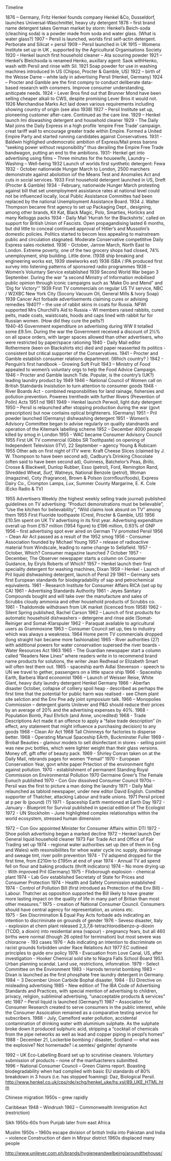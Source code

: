Timeline
1876 – Germany, Fritz Henkel founds company Henkel &Co, Dusseldorf, launches Universal-Waschmittel, heavy uty detergent 1878 – first brand name detergent takes German market by storm: Henkel’s Beich-soda (cleaching soda) is a powder made from soda and water glass. (What is water glass?)1907 – Persil is launched, worlds first self-actin detergent. Perborate and Silicat = persil1909 – Persil launched in UK1915 – Womens Institute set up in UK , supported by the Agricultural Organisations Society 1920 – Henkel launch first household cleaner – Ata scouring powder1921 – Henkel’s Bleichsoda is renamed Henko, auxillary agent: Saok withHenko, wash with Persil and rinse with Sil. 1921 Soap powder for use in washing machines introduced In US (Chipso, Procter & Gamble, US) 1922 – birth of the Weisse Dame – white lady in advertising Persil (Henkel, Germany)1924 – Procter and Gamble are the first compny to conduct deliberate data-based research with consmers. Improve consumer understanding, aniticpate needs. 1924 – Lever Bros find out that Brunner Mond have been selling cheaper alkali to CWS, despite promising Lever Bros it would  not. 1926 Merchandise Marks Act laid down various requirements including showing country of origin (see also 1938) 1927 – Persil Institute set up, pioneering customer after-care. Continued as the care line.1929 – Henkel launch Imi diswashing detergent and household cleaner
1929 - The Daily Mail joins the Daily Express in a high profile ‘empire Free Trade’ campaign. creat tariff wall to encourage greater trade within Empire. Formed a United Empire Party and started running candidates against Conservatives.
1931 - Baldwin highlighed undemocratic ambition of Express/Mail press barons “seeking power without responsibility” thus derailing the Empire Free Trade bandwagon, putting an end to the ambitions. 
1931- Henkel get into advertising using films – Three minutes for the housewife, Laundry – Washing – Well-being1932 Launch of worlds first synthetic detergent: Fewa
1932 - October nationwide Hunger March to London, 2500 marchers demonstrate against aboloition iof the Means Test and Anomalies Act and cuts in social services. 1933 First household detergent launched in US, Dreft (Procter & Gamble) 
1934 - February, nationwide Hunger March protesting against bill that set unemployment assistance rates at national level could not be influenced locally,  local Public Assistance Committes had been replaced by the national Unemployment Assistance Board. 
1934 J. Walter Thompson became first agency to set up Packaging Dept., designing, among other brands, Kit Kat, Black Magic, Polo, Smarties, Horlicks and many Kelloggs packs
1934 - Daily Mail ‘Hurrah for the Blackshirts’, called on support for British Union of Fascists. Open propagandising lasted 6 months, but did little to conceal continued approval of Hitler’s and Mussolini’s domestic policies. Politics started to becom less appealing to mainstream public and circulation stagnated. Moderate Conservative competititve Daily Express sales rocketed.
1936 - October, Jarrow March, North East to London. Extreme poverty, one of the two grocery shops had closed, 74% unemployment, ship building. Little done. (1938 ship breaking and engineering works est, 1939 steelworks est)
1938 ISBA / IPA produced first survey into listening patterns of sponsored radio programmes 1938 – Women’s Voluntary Service established1939     Second World War began 3 September. During the war “a second Ministry of Information mobilised public opinion through iconic campaigns such as ‘Make  Do and Mend” and ‘Dig for Victory’”1939 First TV commercials on regular US  TV service, NBC / W2XBC New York City  (Socony Vacuum Oil, General Mills & Ivory Soap)1939 Cancer Act forbade advertisements claiming cures or advising remedies1940?? – the use of rabbit skins in coats for Russia. NFWI supported Mrs Churchill’s Aid to Russia – WI members raised rabbits, cured pelts, made coats, waistcoats, hoods and caps lined with rabbit fur for Russian women.  (How did they cure the pelts?)  1940-45 Government expenditure on advertising during WW II totalled some £9.5m. During the war the Government received a discount of 2½% on all space orders, with larger spaces allowed than other advertisers, who were restricted by paper/space rationing 
1940 - Daily Mail editor Rothermere (keen on Blackshirts etc) died and paper reasserted its politics - consistent but critical supporter of the Conservatives. 1941 – Procter and Gamble establish consumer relations department. (Which country? )
1942 - Penguin’s first handbook - Growing Soft Fruit
1943 – Ministry of Food appealed to women’s voluntary orgs to help the Food Advice Campaign. 1946 – Procter and Gamble launch Tide. Popular, is the country’s (UK?) leading laundry product by 19491946 – National  Council of Women call on British Statndards Insistution to turn attention to consumer goods
1948 - River Boards Act - combined responsbilities for land rainage, fishersies and pollution prevention. Poweres trenthedn with further Rivers (Prevention of Polln) Acts 1951 nd 1961
1949 – Henkel launch Perwoll, light duty detergent1950 – Persil is relaunched after stopping production during the war (govt prescription) but now contains optical brighteners. (Germany)1951 – Pril powder launched (Germany) dishwashing detergent 1951 - Women’s Advisory Committee began to advise regularly on quality standnards and operation of the Kitemark labelling scheme1952 – December 4000 people killed by smog in London 1955 - WAC became Consumer Advisory Council1955 First UK TV commercial (Gibbs SR Toothpaste) on opening of Independent Television (ITV), 22 September – agency Young & Rubicam1955                Other ads on first night of ITV were: Kraft Cheese Slices (claimed by J. W. Thompson to have been second ad), Cadbury’s Drinking Chocolate   (often said to have been second ad), Guinness, Batchelor’s Peas, *Brillo,* Crosse & Blackwell, Dunlop Rubber, Esso (petrol), Ford, Remington Rand, Shredded Wheat, *Surf*, Watneys, National Benzole (petrol), Woman (magazine), Coty (fragrance), Brown & Polson (cornflour/foods), Express Dairy Co., Crompton Lamps, *Lux*, Summer County Margarine, E. K. Cole (Ecko Radio & TV)1955 Advertisers Weekly (the highest weekly selling trade journal) published  guidelines on TV advertising: “Product demonstrations must be believable”,  “Use the kitchen for believability”, “Wild claims look absurd on TV” among them1955 First Fluoride toothpaste (Crest, Procter & Gamble, US)1956 £10.5m spent on UK TV advertising in its first year. Advertising expenditure overall up from £157 million (1954 figure) to £196 million, 0.93% of GNP1956 – first advertising spot ever aired on German TV promoted Persil1956 – Clean Air Act passed as a result of the 1952 smog1956 - Consumer Association founded by  Michael Young1957 – release of radioactive material from Windscale, leading to name change to Sellafield. 1957 - October, Which? Consumer magazine launched 7 October
1957 - December, The Observer newspaper starts a column on Consumer Guidance, by Eiryls Roberts of Which?1957 – Henkel launch their first speciality detergent for washing machines, Dixan1959 – Henkel - Launch of Pril liquid dishwashing detergent, launch of Persil 291961 – Germany sets first European standards for biodegradability of sap and petrochemical equivalents. 1961 - Research Institute for Consumer Affairs RICA (set up by CA)
1961 - Advertising Standards Authority
1961 - Jeyes Sanitary Compounds bought and will take over the manufacture and sales of Scrubbs cloudy ammonia and other household products of Scrubbs co. 
1961 - Thalidomide withdrawn from UK market (licenced from 1958)
1962 - Silent Spring published, Rachel Carson
1962 – Launch of first products for automatic household dishwashers – detergene and rinse aide (Somat-Reiniger and Somat-Klarspuler
1962 - Paraquat available to agricultural users as Grammoxone
1963 – Consumer Council set up, ties to industry which was always a weakness. 1964 Home perm TV commercials dropped (long straight hair became more  fashionable) 
1965 - River authorities (27) with additional powers for water conservation supersed the river boards - Water Resources Act 1963
1965 - The Guardian newspaper start a column called “Readers New Lines” where readers write in to recommend brand name products for solutions, the writer Jean Redhead or Elizabeth Smart will often test them out. 
1965 - spaceship earth Adlai Stevenson - speech to UN we travel to gether, passengers on a little space ship
1966 - Spaceship Earth, Barbera Ward economist
1966 – Launch of Weisser Reise, White Giant, heavy duty laundry detergent Henkel Germany
1966 - Aberfan disaster October, collapse of colliery spoil heap - described as perhaps the first time that the potential for public harm was realised  - see Chem plant site selction and the Env Pne ady joint symposium talk.
1966 – Monopolies Commission – detergent giants Unilever and P&G should reduce their prices by an average of 20% and the advertising expenses by 40%. 
1968 - Population Bomb, Paul Ehrlich (and Anne, uncredited)
1968 - Trade Descriptions Act made it an offence to apply a “false trade description” (in effect, any statement that might influence a purchasing  decision) to any goods 1968 – Clean Air Act 1968 Tall Chimneys for factories to disperse better. 
1968 - Operating Manual Spaceship EArth, Buckminster Fuller
1969 - Brobat Beauties - glamour models to sell disinfectant in stores - selling point was new pvc bottles, which were lighter weight than their glass versions. Money off, gift offer of beauty pack. 
1969 - Shirley Conran taken on at the Daily Mail, rebrands pages for women “Femail”
1970 – European Conservation Year, govt white paper Prtection of the environment fight against pollution. 
1970 - establishment of permanent Standing Royal Commission on Environmental Pollution 1970 Germaine Greer’s The Female Eunuch published1970 - Con Gov dissolved Consumer Council1970s – Persil was the first to picture a man doing the laundry
1971 - Daily Mail relaunched as tabloid newspaper, under new editor David English. Comitted supporter of Thatcher, attacking Labour and trade unions. 
1971 Persil priced at p per lb (pound) (?) 
1971 - Spaceship Earth mentioned at Earth Day 
1972 - January  - Blueprint for Survival published in special edition of The Ecologist
1972 - UN Stockholm - June highlighted complex relationships within the world ecosystem, stressed human dimension

1972 – Con Gov appointed Minister for Consumer Affairs within DTI1972 - Shoe polish advertising began a marked decline 1972 – Henkel launch Der General liquid household cleaner1973 Fair Trade Act and Office of Fair Trading set up 
1974 - regional water authorities set up (ten of them in Eng and Wales) with resonsibiilites for whoe water cycle inc supply, draininage and sweage tmt, river polln prevention
1974 - TV adspend dropped for the first time, from £210m to £195m at end of year 1974 - Annual TV ad spend fell on flour and baking products (thrift indicators) 1974 – No more drying up : With improved Pril (Germany)
1975 - Flixborough explosion - chemical plant
1974 – Lab Gov established Secretaty of State for Prices and Consumer Protection
1974 - Health and Safety Commission established
1974 - Control of Pollution Bill (first introdued as Protection of the Env Bill) - Labour. Thatcher as opposition supported the Bill likely to have  greater more lasting impact on the quality of life in many part of Britian than most other measures.”
1975 - creation of National Consumer Council.  Consumers should have central agency for representation, as unions etc.  1975 - Sex Discrimination & Equal Pay Acts forbade ads indicating an intention to discriminate on grounds of gender
1976 - Seveso disaster, Italy - explosion at chem plant released 2,3,7,8-tetrachlorodibenzo-p-dioxin (TCDD, a dioxin) into residential area (vapour) -  pregnancy fears, but all 460 births were normal (though 26 opted for termination) but most severe was chloracne - 193 cases
1976 - Ads indicating an intention to discriminate on racist grounds forbidden under Race Relations Act
1977 EC outlined principles to guide env policy
1978 - Evacuation from Love Canal, US, after investigation - Hooker Chemical sold site to Niagra Falls School Board 1953. Urban planning scandal. Land use, restrictions, infomration. 
1979 - Select Committee on the Environment
1983 - Harrods terrorist bombing 1983 – Dixan is launched  as the first phosphate free laundry detergent in Germany. 
1984 − 3 December Union Carbide Bophal disaster, 
1984 - EU Directive on misleading advertising
1985 - New edition of The IBA Code of Advertising Standards and Practices, with special mention of advertising to children, privacy, religion, subliminal advertising, "unacceptable products & services" etc 1987 – Persil liquid is launched (Germany?) 1987 – Association for Consumer Research created to serve consumers in the public interest, while the Consumer Assoication remained as a comparative testing service for subscribers.
1988 - July, Camelford water pollution, accidental contamination of drinking water with aluminium sulphate. As the sulphate broke down it produced sulphuric acid, stripping a “cocktail of chemicals from the pipe networks as well as lead and copper piping in peopl’s homes”
1988 - December 21, Lockerbie bombing / disaster, Scotland  — what was the explosive? Not homemade? i.e.semtex/ gelginite/ dynamite1992 – UK Eco-Labelling Board set up to scrutinise cleaners.  Voluntary submission of products – none of the manfuacterers submitted.  1996 – National Consumer Council – Green Claims report. Boasting biodegradability when had complied with basic EU standards of 80% breakdown in 3 hours (i.e. has stopped foaming): Daz, Biological Persil. http://www.henkel.co.uk/cps/rde/xchg/henkel_uke/hs.xsl/89_UKE_HTML.htm Chinese migration1950s – grew rapidly Caribbean1948 – Windrush1962 – Commonwealth Immigration Act (restriction)Sikh1950s-60s from Punjablater from east AfricaMuslim1950s – 1960s escape division of british India into Pakistan and India – violenceConstruction of dam in Mirpur district 1960s displaced many peoplehttp://www.unilever.com.ph/brands/hygieneandwelbeing/aroundthehouse/ 
